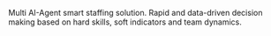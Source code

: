 Multi AI-Agent smart staffing solution. Rapid and data-driven decision making based on hard skills, soft indicators and team dynamics.
